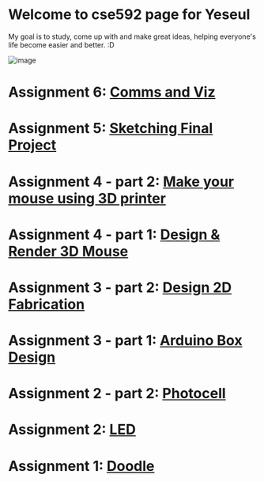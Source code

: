 # Welcome to cse592 page for Yeseul

My goal is to study, come up with and make great ideas, helping everyone's life become easier and better. :D

![image](https://s-media-cache-ak0.pinimg.com/236x/80/2d/25/802d25eb63d512164e5f4fd88983bb95.jpg)

# Assignment 6: [Comms and Viz](https://anjalymehla.github.io/assignment5.2.html)

# Assignment 5: [Sketching Final Project](asnt5)

# Assignment 4 - part 2: [Make your mouse using 3D printer](asnt4b)

# Assignment 4 - part 1: [Design & Render 3D Mouse](asnt4a)

# Assignment 3 - part 2: [Design 2D Fabrication](asnt3b)

# Assignment 3 - part 1: [Arduino Box Design](asnt3)

# Assignment 2 - part 2: [Photocell](https://anjalymehla.github.io/assignment2_2.html)

# Assignment 2: [LED](asnt2)

# Assignment 1: [Doodle](asnt1)






